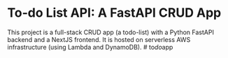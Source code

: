 # To-do List API: A FastAPI CRUD App

This project is a full-stack CRUD app (a todo-list) with a Python FastAPI backend and a
NextJS frontend. It is hosted on serverless AWS infrastructure (using Lambda and DynamoDB).
#   t o _ d o _ a p p  
 
